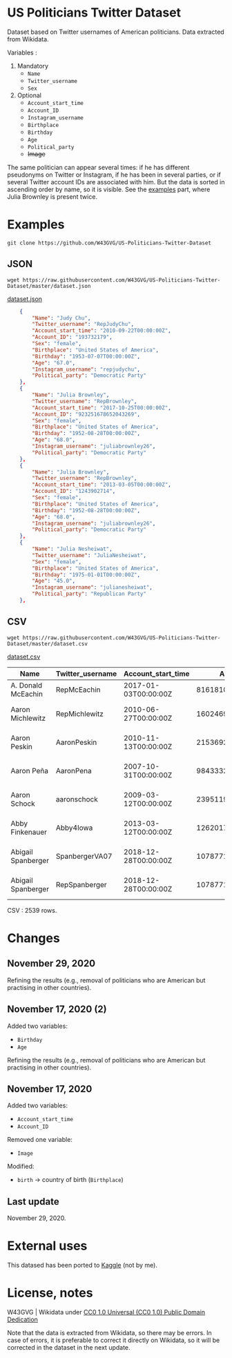 # US Politicians Twitter Dataset

 Dataset based on Twitter usernames of American politicians. Data extracted from Wikidata.
 
 Variables :

 1. Mandatory
    - ```Name```
    - ```Twitter_username```
    - ```Sex```
2. Optional
    - ```Account_start_time```
    - ```Account_ID```
    - ```Instagram_username```
    - ```Birthplace```
    - ```Birthday```
    - ```Age```
    - ```Political_party```
    - ~~Image~~

 The same politician can appear several times: if he has different pseudonyms on Twitter or Instagram, if he has been in several parties, or if several Twitter account IDs are associated with him. But the data is sorted in ascending order by name, so it is visible. See the [examples](https://github.com/W43GVG/US-Politicians-Twitter-Dataset#examples) part, where Julia Brownley is present twice.

# Examples

```
git clone https://github.com/W43GVG/US-Politicians-Twitter-Dataset
```

## JSON

```
wget https://raw.githubusercontent.com/W43GVG/US-Politicians-Twitter-Dataset/master/dataset.json
```

[dataset.json](https://github.com/W43GVG/US-Politicians-Twitter-Dataset/blob/master/dataset.json)

```json
    {
        "Name": "Judy Chu",
        "Twitter_username": "RepJudyChu",
        "Account_start_time": "2010-09-22T00:00:00Z",
        "Account_ID": "193732179",
        "Sex": "female",
        "Birthplace": "United States of America",
        "Birthday": "1953-07-07T00:00:00Z",
        "Age": "67.0",
        "Instagram_username": "repjudychu",
        "Political_party": "Democratic Party"
    },
    {
        "Name": "Julia Brownley",
        "Twitter_username": "RepBrownley",
        "Account_start_time": "2017-10-25T00:00:00Z",
        "Account_ID": "923251678652043269",
        "Sex": "female",
        "Birthplace": "United States of America",
        "Birthday": "1952-08-28T00:00:00Z",
        "Age": "68.0",
        "Instagram_username": "juliabrownley26",
        "Political_party": "Democratic Party"
    },
    {
        "Name": "Julia Brownley",
        "Twitter_username": "RepBrownley",
        "Account_start_time": "2013-03-05T00:00:00Z",
        "Account_ID": "1243902714",
        "Sex": "female",
        "Birthplace": "United States of America",
        "Birthday": "1952-08-28T00:00:00Z",
        "Age": "68.0",
        "Instagram_username": "juliabrownley26",
        "Political_party": "Democratic Party"
    },
    {
        "Name": "Julia Nesheiwat",
        "Twitter_username": "JuliaNesheiwat",
        "Sex": "female",
        "Birthplace": "United States of America",
        "Birthday": "1975-01-01T00:00:00Z",
        "Age": "45.0",
        "Instagram_username": "julianesheiwat",
        "Political_party": "Republican Party"
    },
```
## CSV

```
wget https://raw.githubusercontent.com/W43GVG/US-Politicians-Twitter-Dataset/master/dataset.csv
```

[dataset.csv](https://github.com/W43GVG/US-Politicians-Twitter-Dataset/blob/master/dataset.csv)

| Name               | Twitter_username | Account_start_time   | Account_ID          | Sex    | Birthplace               | Birthday             | Age  | Instagram_username | Political_party  |
|--------------------|------------------|----------------------|---------------------|--------|--------------------------|----------------------|------|--------------------|------------------|
| A. Donald McEachin | RepMcEachin      | 2017-01-03T00:00:00Z | 816181091673448448  | male   | Germany                  | 1961-10-10T00:00:00Z | 59.0 | repmceachin        | Democratic Party |
| Aaron Michlewitz   | RepMichlewitz    | 2010-06-27T00:00:00Z | 160246973           | male   | United States of America | 1978-01-01T00:00:00Z | 42.0 |                    | Democratic Party |
| Aaron Peskin       | AaronPeskin      | 2010-11-13T00:00:00Z | 215369273           | male   | United States of America | 1964-06-17T00:00:00Z | 56.0 | apeskin52          | Democratic Party |
| Aaron Peña         | AaronPena        | 2007-10-31T00:00:00Z | 9843332             | male   | United States of America | 1959-06-08T00:00:00Z | 61.0 |                    | Republican Party |
| Aaron Schock       | aaronschock      | 2009-03-12T00:00:00Z | 23951197            | male   | United States of America | 1981-05-28T00:00:00Z | 39.0 | aaronschock        | Republican Party |
| Abby Finkenauer    | Abby4Iowa        | 2013-03-12T00:00:00Z | 1262017122          | female | United States of America | 1988-12-27T00:00:00Z | 31.0 | abby4iowa          | Democratic Party |
| Abigail Spanberger | SpanbergerVA07   | 2018-12-28T00:00:00Z | 1078771401497161728 | female | United States of America | 1978-08-01T00:00:00Z | 42.0 | repspanberger      | Democratic Party |
| Abigail Spanberger | RepSpanberger    | 2018-12-28T00:00:00Z | 1078771401497161728 | female | United States of America | 1978-08-01T00:00:00Z | 42.0 | repspanberger      | Democratic Party |

 CSV : 2539  rows.

# Changes
## November 29, 2020

 Refining the results (e.g., removal of politicians who are American but practising in other countries).

## November 17, 2020  (2)

 Added two variables:
 - ```Birthday```
 - ```Age```

 Refining the results (e.g., removal of politicians who are American but practising in other countries).

## November 17, 2020

 Added two variables:
 - ```Account_start_time```
 - ```Account_ID```

 Removed one variable:
 - ```Image```

 Modified:
 - ```birth``` -> country of birth (```Birthplace```)

## Last update

 November 29, 2020.

# External uses

This datased has been ported to [Kaggle](https://www.kaggle.com/mrmorj/us-politicians-twitter-dataset) (not by me).

# License, notes

W43GVG | Wikidata under  [CC0 1.0 Universal (CC0 1.0) Public Domain Dedication](https://creativecommons.org/publicdomain/zero/1.0/)

Note that the data is extracted from Wikidata, so there may be errors. In case of errors, it is preferable to correct it directly on Wikidata, so it will be corrected in the dataset in the next update.
